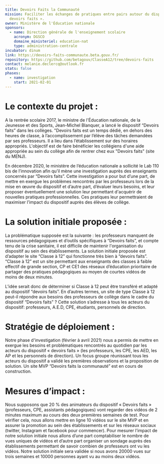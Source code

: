 ```yaml
---
title: Devoirs Faits la Communauté
mission: Faciliter les échanges de pratiques entre pairs autour du dispositif «
  devoirs faits ».
owner: Ministère de l'Éducation nationale
sponsors:
  - name: Direction générale de l'enseignement scolaire
    acronym: DGSCO
    domaine_ministeriel: education-nat
    type: administration-centrale
incubator: dinum
link: https://devoirs-faits-communaute.beta.gouv.fr/
repository: https://github.com/betagouv/ClasseA12/tree/devoirs-faits
contact: melanie.declercq@outlook.fr
stats: false
phases:
  - name: investigation
    start: 2021-02-01
---
```

# Le contexte du projet :
A la rentrée scolaire 2017, le ministre de l'Éducation nationale, de la Jeunesse et des Sports, Jean-Michel Blanquer, a lancé le dispositif “Devoirs faits” dans les collèges.
"Devoirs faits est un temps dédié, en dehors des heures de classe, à l’accomplissement par l’élève des tâches demandées par ses professeurs. Il a lieu dans l’établissement sur des horaires appropriés. L'objectif est de faire bénéficier les collégiens d'une aide appropriée au sein du collège afin de rentrer chez eux "Devoirs faits" (site du MENJ).

En décembre 2020, le ministère de l’éducation nationale a sollicité le Lab 110 bis de l’innovation afin qu’il mène une investigation auprès des enseignants concernés par “Devoirs faits”. Cette investigation a pour but d’une part, de mettre en exergue les problèmes rencontrés par les professeurs lors de la mise en œuvre du dispositif et d’autre part, d’évaluer leurs besoins, et leur proposer éventuellement une solution leur permettant d'acquérir de nouvelles pratiques professionnelles. Ces pratiques leur permettraient de maximiser l’impact du dispositif auprès des élèves de collège.

# La solution initiale proposée :
La problématique supposée est la suivante : les professeurs manquent de ressources pédagogiques et d’outils spécifiques à “Devoirs faits”, et compte tenu de la crise sanitaire, il est difficile de maintenir l'organisation du dispositif au sein des établissements.
La solution initiale proposée est d’adapter le site “Classe à 12” qui fonctionne très bien à “devoirs faits”. “Classe à 12” est un site permettant aux enseignants des classes à faible effectif de grande section, CP et CE1 des réseaux d’éducation prioritaire de partager des pratiques pédagogiques au moyen de courtes vidéos de moins de deux minutes. 

L’idée serait donc de déterminer si Classe à 12 peut être transféré et adapté au dispositif “devoirs faits”. En d’autres termes, un site de type Classe à 12 peut-il répondre aux besoins des professeurs de collège dans le cadre du dispositif “Devoirs faits” ?
Cette solution s’adresse à tous les acteurs du dispositif: professeurs, A.E.D, CPE, étudiants, personnels de direction.

# Stratégie de déploiement :
Notre phase d'investigation (février à avril 2021) nous a permis de mettre en exergue les besoins et problématiques rencontrés au quotidien par les acteurs du dispositif « devoirs faits » (les professeurs, les CPE, les AED, les AP et les personnels de direction).
Un focus groupe réunissant tous les acteurs du dispositif a validé les premières observations et la proposition de solution.
Un site MVP  “Devoirs faits la communauté” est en cours de construction. 

# Mesures d’impact : 
Nous supposons que 20 % des animateurs du dispositif « Devoirs faits » (professeurs, CPE, assistants pédagogiques) vont regarder des vidéos de 2 minutes maximum au cours des deux premières semaines de test.
Pour vérifier cela, nous allons mettre en ligne 10 vidéos sur le site MVP et en assurer la promotion au sein des établissements et sur les réseaux sociaux (twitter, Instagram et facebook  pour commencer).
Pour mesurer l’impact de notre solution initiale nous allons d’une part comptabiliser le nombre de vues uniques de vidéos et d’autre part organiser un sondage auprès des établissements permettant de savoir combien de professeurs ont vu les vidéos.
Notre solution initiale sera validée si nous avons 20000 vues sur trois semaines et 10000 personnes ayant vu au moins deux vidéos.
